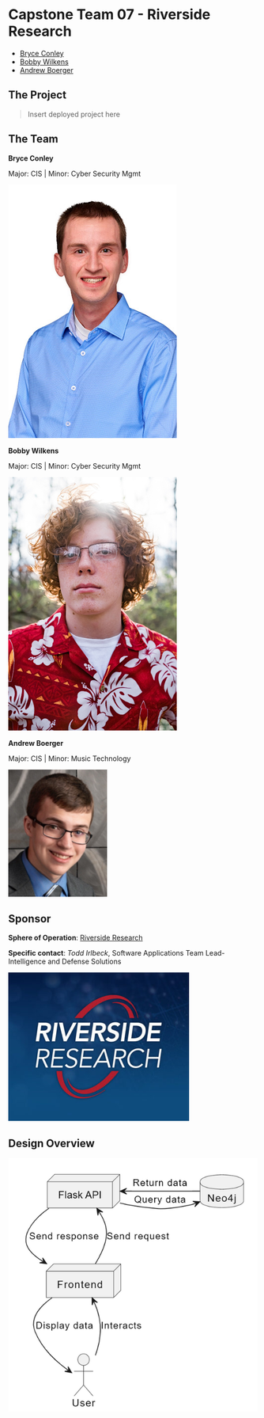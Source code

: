 # Capstone Team 07 - Riverside Research

*   [Bryce Conley](conleyb2@udayton.edu)
*   [Bobby Wilkens](wilkensb1@udayton.edu)
*   [Andrew Boerger](boergera2@udayton.edu)

## The Project

> Insert deployed project here 

## The Team

**Bryce Conley**

Major: CIS  |  Minor: Cyber Security Mgmt

![Bryce](https://github.com/UD-CPS491-24S-Team/Team07-RR-Public/blob/main/bryce.png)

**Bobby Wilkens**

Major: CIS  |  Minor: Cyber Security Mgmt

![Bobby](https://github.com/UD-CPS491-24S-Team/Team07-RR-Public/blob/main/bobby.png)

**Andrew Boerger**

Major: CIS  |  Minor: Music Technology

![Andrew](https://github.com/UD-CPS491-24S-Team/Team07-RR-Public/blob/main/andrew.png)

## Sponsor

**Sphere of Operation**: [Riverside Research](https://www.riversideresearch.org/)

**Specific contact**: *Todd Irlbeck*, Software Applications Team Lead- Intelligence and Defense Solutions


![Riverside](https://github.com/UD-CPS491-24S-Team/Team07-RR-Public/blob/main/riverside.png)

## Design Overview

![Design](https://github.com/UD-CPS491-24S-Team/Team07-RR-Public/blob/main/designOverview.png)
